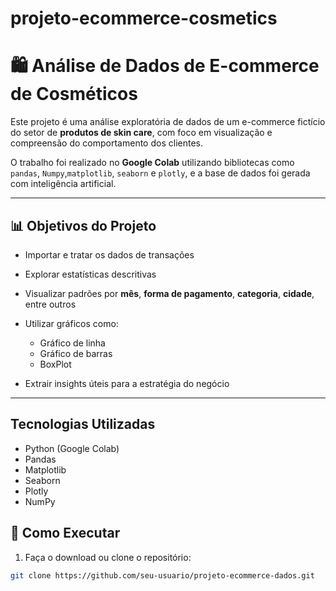 # projeto-ecommerce-cosmetics

# 🛍️ Análise de Dados de E-commerce de Cosméticos

Este projeto é uma análise exploratória de dados de um e-commerce fictício do setor de **produtos de skin care**, com foco em visualização e compreensão do comportamento dos clientes.

O trabalho foi realizado no **Google Colab** utilizando bibliotecas como `pandas`, `Numpy`,`matplotlib`, `seaborn` e `plotly`, e a base de dados foi gerada com inteligência artificial.

---

## 📊 Objetivos do Projeto

- Importar e tratar os dados de transações
- Explorar estatísticas descritivas
- Visualizar padrões por **mês**, **forma de pagamento**, **categoria**, **cidade**, entre outros
- Utilizar gráficos como:

  - Gráfico de linha
  - Gráfico de barras
  - BoxPlot
- Extrair insights úteis para a estratégia do negócio

---


##  Tecnologias Utilizadas

- Python (Google Colab)
- Pandas
- Matplotlib
- Seaborn
- Plotly
- NumPy



## 🚀 Como Executar

1. Faça o download ou clone o repositório:
```bash
git clone https://github.com/seu-usuario/projeto-ecommerce-dados.git
